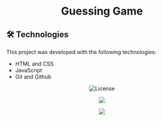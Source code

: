 <h1 align="center">Guessing Game</h1>

## 🛠️ Technologies
This project was developed with the following technologies:
- HTML and CSS
- JavaScript
- Git and Github

<p align="center">
  <img alt="License" src="https://img.shields.io/static/v1?label=license&message=MIT&color=49AA26&labelColor=000000">
</p>

<p align="center">
<img src="https://i.imgur.com/BxfmBVG.png">
</p>
<p align="center">
<img src="https://i.imgur.com/YNtYbEl.png">
</p>
